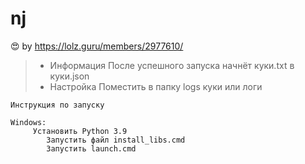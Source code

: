 # nj
:heart_eyes: by https://lolz.guru/members/2977610/     

> - Информация
    После успешного запуска начнёт куки.txt в куки.json
> - Настройка
    Поместить в папку logs куки или логи 

    Инструкция по запуску

    Windows:
         Установить Python 3.9
            Запустить файл install_libs.cmd
            Запустить launch.cmd
